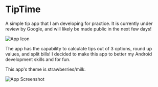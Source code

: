 # TipTime
A simple tip app that I am developing for practice.
It is currently under review by Google, and will likely be made public in the next few days!

![App Icon](https://lh3.googleusercontent.com/LRIg2EIyDQnYS0l-CIhCzNaqQ0R0izzpzuDMuWTVSf6oUlT_gPtlInzJHWFmDL3jyAv-uH6O55fOgJb7kX11wvZaYeamQAezA1qyVRbROb1tzDX4uz8MG87eo6GeFRXcqH0Pi9tpVhnwQjPOZtgLS16xgcj0fyIG1b7rCM86jCYUgYwlGpNEDfOEYbF7BAB8n-LNNddfQdAvRI5iyabyk7Yn2kkNmtQGlhclu1JTZ4vLUyPY5OGYwV7B7UPv9HcLcQpCbHcwcivjYPcaVeCh8xEsIhskQvIvXLV2aEqG3plsOAzbQa0c96Y95vWXHp5hSV-sG0hhQ_NLbfnqRYHgqB3Y2_LkriwcMQpk3AAKVE0F_-APoNnqxqCJHUZL6rApcLKVM0ztBy9iJEErgCsym-0hVC9NYZdsFwyUrcMzS2ZK-vaYPoPr1Gb5PlOm2Dv2eExTjjHs9_k9TJqXjaXn_75hxx4-OHV2E0eXRNHj066-mZTLFfPLo8Me5Szf9jzmHLL6N25qsAvwkHFHuUHsjzdum-Pd58HJ90nB6tyR9RjgNrnH1uWcdBOwaR05Kj-vZeu0H_IZ4dTNeMvMt78aXQZ_mW6FBBGzjtkstd2f3EY7De4O_xdIUUM2qD-nTnwaPEVMmEhZBLx10mh8kCnI3R5FjQZLJGgHHjOXAYHE3QHl4SIDNhgv9y1WzfB5=s480-no?authuser=0)

The app has the capability to calculate tips out of 3 options, round up values, and split bills!
I decided to make this app to better my Android development skills and for fun.

This app's theme is strawberries/milk.

![App Screenshot](https://lh3.googleusercontent.com/OOO3vqbTQphcqRJ_QvCr-pBFee3zDV6nO7rD7cA2DjmkBCsdsySdkzOvF5piNJOD9kMzBW25l3La80A4Z2sjEYvMeoTw8zJJBLeuHL-6B6dTKrPYAJKwjU2ZHEkiTaszcEhAxLuzXxEX3D7EW74wLLDLJtB5Nfgz2MARE0Nk9fLaUn8Os3c8Kj6iwaFEwzf_HJsnHE5nyXyW_GxEgiRiogeTpb3ZSht87zvB7uGIr-MKFvQ8Zu9sn77WGzlNsojzsD2tVV1I7m89jdeexG15IzuYSqi_XX4WSL1sYu7JQVDjhmhwa8Nbq-MeMXXLq2jpspzCKJm-lN7jKFkBE8gon-xDylUfnfvwvS8kjjVGcZlAZ3th3cNLSNyyh-Z5SJbzjRgZNHmq4qvpxkbZdh5Kwzx7Q5s4uqEqrmXxb1Tk9F_Mlb71oREaLvbaB0I-Xojr0fUk3PJtbwlkyGDS_zKS3wlegtqU769-Gb4rgjT1GnIcN-p0qkXnBWZjbM74S63FPasuR5_tLl0YX95yg53NxyHjP2zpviZik3m5YYrVM8gS535JMAiF4fN1Cj8iSsH1MqYms5CuHu1XwmDWI27u1V909u_RSrh8D_Xx0qrutr3UMEnDY55QF76DBhszVvui8ZU1YPlA8jvUHr2BYmjeoENpdbFZZBc_00vz5VflVXyd7wRP_L85ZgsEkgOG=w947-h1272-no?authuser=0)
